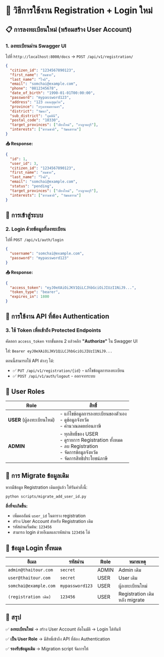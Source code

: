 # 🎯 วิธีการใช้งาน Registration + Login ใหม่

## 📋 **การลงทะเบียนใหม่ (พร้อมสร้าง User Account)**

### 1. ลงทะเบียนผ่าน Swagger UI

ไปที่ `http://localhost:8000/docs` → `POST /api/v1/registration/`

```json
{
  "citizen_id": "1234567890123",
  "first_name": "สมชาย",
  "last_name": "ใจดี", 
  "email": "somchai@example.com",
  "phone": "0812345678",
  "date_of_birth": "1990-01-01T00:00:00",
  "password": "mypassword123",
  "address": "123 ถนนสุขุมวิท",
  "province": "กรุงเทพมหานคร",
  "district": "วัฒนา",
  "sub_district": "ลุมพินี",
  "postal_code": "10330",
  "target_provinces": ["เชียงใหม่", "กาญจนบุรี"],
  "interests": ["ธรรมชาติ", "วัฒนธรรม"]
}
```

**📤 Response:**
```json
{
  "id": 1,
  "user_id": 3,
  "citizen_id": "1234567890123",
  "first_name": "สมชาย",
  "last_name": "ใจดี",
  "email": "somchai@example.com",
  "status": "pending",
  "target_provinces": ["เชียงใหม่", "กาญจนบุรี"],
  "interests": ["ธรรมชาติ", "วัฒนธรรม"]
}
```

## 🔐 **การเข้าสู่ระบบ**

### 2. Login ด้วยข้อมูลที่ลงทะเบียน

ไปที่ `POST /api/v1/auth/login`

```json
{
  "username": "somchai@example.com",
  "password": "mypassword123"
}
```

**📤 Response:**
```json
{
  "access_token": "eyJ0eXAiOiJKV1QiLCJhbGciOiJIUzI1NiJ9...",
  "token_type": "bearer",
  "expires_in": 1800
}
```

## 🎯 **การใช้งาน API ที่ต้อง Authentication**

### 3. ใช้ Token เพื่อเข้าถึง Protected Endpoints

คัดลอก `access_token` จากขั้นตอน 2 แล้วคลิก **"Authorize"** ใน Swagger UI

ใส่: `Bearer eyJ0eXAiOiJKV1QiLCJhbGciOiJIUzI1NiJ9...`

ตอนนี้สามารถใช้ API ต่างๆ ได้:

- ✅ `PUT /api/v1/registration/{id}` - แก้ไขข้อมูลการลงทะเบียน
- ✅ `POST /api/v1/auth/logout` - ออกจากระบบ

## 👥 **User Roles**

| Role | สิทธิ์ |
|------|--------|
| **USER** (ผู้ลงทะเบียนใหม่) | - แก้ไขข้อมูลการลงทะเบียนของตัวเอง<br>- ดูข้อมูลจังหวัด<br>- คำนวณลดหย่อนภาษี |
| **ADMIN** | - ทุกสิทธิ์ของ USER<br>- ดูรายการ Registration ทั้งหมด<br>- ลบ Registration<br>- จัดการข้อมูลจังหวัด<br>- จัดการสิทธิประโยชน์ภาษี |

## 🔄 **การ Migrate ข้อมูลเดิม**

หากมีข้อมูล Registration เดิมอยู่แล้ว ให้รันคำสั่งนี้:

```bash
python scripts/migrate_add_user_id.py
```

**สิ่งที่จะเกิดขึ้น:**
- เพิ่มคอลัมน์ `user_id` ในตาราง registration
- สร้าง User Account สำหรับ Registration เดิม
- รหัสผ่านเริ่มต้น: `123456`
- สามารถ login ด้วยอีเมลและรหัสผ่าน `123456` ได้

## 📝 **ข้อมูล Login ทั้งหมด**

| อีเมล | รหัสผ่าน | Role | หมายเหตุ |
|-------|----------|------|----------|
| `admin@thaitour.com` | `secret` | ADMIN | Admin เดิม |
| `user@thaitour.com` | `secret` | USER | User เดิม |
| `somchai@example.com` | `mypassword123` | USER | ผู้ลงทะเบียนใหม่ |
| `(registration เดิม)` | `123456` | USER | Registration เดิมหลัง migrate |

## 🎉 **สรุป**

✅ **ลงทะเบียนใหม่** → สร้าง User Account อัตโนมัติ → Login ได้ทันที

✅ **เป็น User Role** → มีสิทธิ์เข้าถึง API ที่ต้อง Authentication

✅ **รองรับข้อมูลเดิม** → Migration script จัดการให้
